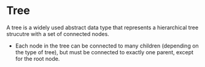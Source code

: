 # Tree

A tree is a widely used abstract data type that represents a hierarchical tree strucutre with a set of connected nodes.

- Each node in the tree can be connected to many children (depending on the type of tree), but must be connected to exactly one parent, except for the root node.
